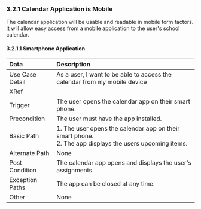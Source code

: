 ### 3.2.1 Calendar Application is Mobile

The calendar application will be usable and readable in mobile form factors. It will allow easy access from a mobile application to the user's school calendar.

#### 3.2.1.1 Smartphone Application

| Data          | Description |
|:--------------| :--------------|
|Use Case Detail| As a user, I want to be able to access the calendar from my mobile device |
|XRef           ||
|Trigger        | The user opens the calendar app on their smart phone.|
|Precondition   | The user must have the app installed.|
|Basic Path	| <li type='1'>The user opens the calendar app on their smart phone. </li><li type='1'>The app displays the users upcoming items.</li>|
|Alternate Path | None|
|Post Condition	| The calendar app opens and displays the user's assignments.|
|Exception Paths| The app can be closed at any time.|
|Other		      | None|

